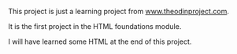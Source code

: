 This project is just a learning project from www.theodinproject.com.

It is the first project in the HTML foundations module.

I will have learned some HTML at the end of this project.